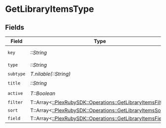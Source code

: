 # GetLibraryItemsType


## Fields

| Field                                                                                                          | Type                                                                                                           | Required                                                                                                       | Description                                                                                                    | Example                                                                                                        |
| -------------------------------------------------------------------------------------------------------------- | -------------------------------------------------------------------------------------------------------------- | -------------------------------------------------------------------------------------------------------------- | -------------------------------------------------------------------------------------------------------------- | -------------------------------------------------------------------------------------------------------------- |
| `key`                                                                                                          | *::String*                                                                                                     | :heavy_check_mark:                                                                                             | N/A                                                                                                            | /library/sections/2/all?type=2                                                                                 |
| `type`                                                                                                         | *::String*                                                                                                     | :heavy_check_mark:                                                                                             | N/A                                                                                                            | filter                                                                                                         |
| `subtype`                                                                                                      | *T.nilable(::String)*                                                                                          | :heavy_minus_sign:                                                                                             | N/A                                                                                                            | clip                                                                                                           |
| `title`                                                                                                        | *::String*                                                                                                     | :heavy_check_mark:                                                                                             | N/A                                                                                                            | TV Shows                                                                                                       |
| `active`                                                                                                       | *T::Boolean*                                                                                                   | :heavy_check_mark:                                                                                             | N/A                                                                                                            | false                                                                                                          |
| `filter`                                                                                                       | T::Array<[::PlexRubySDK::Operations::GetLibraryItemsFilter](../../models/operations/getlibraryitemsfilter.md)> | :heavy_minus_sign:                                                                                             | N/A                                                                                                            |                                                                                                                |
| `sort`                                                                                                         | T::Array<[::PlexRubySDK::Operations::GetLibraryItemsSort](../../models/operations/getlibraryitemssort.md)>     | :heavy_minus_sign:                                                                                             | N/A                                                                                                            |                                                                                                                |
| `field`                                                                                                        | T::Array<[::PlexRubySDK::Operations::GetLibraryItemsField](../../models/operations/getlibraryitemsfield.md)>   | :heavy_minus_sign:                                                                                             | N/A                                                                                                            |                                                                                                                |